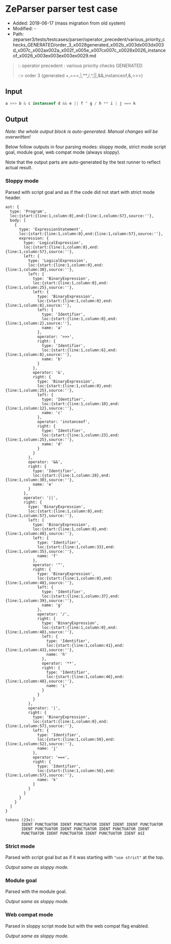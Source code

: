 # ZeParser parser test case

- Added: 2019-06-17 (mass migration from old system)
- Modified: -
- Path: zeparser3/tests/testcases/parser/operator_precedent/various_priority_checks_GENERATED/order_3_x0028generated_x002b_x003dx003dx003d_x007c_x002ax002a_x002f_x005e_x007cx007c_x0026x0026_instanceof_x0026_x003ex003ex003ex0029.md

> :: operator precedent : various priority checks GENERATED
>
> ::> order 3 (generated +,===,|,**,/,^,||,&&,instanceof,&,>>>)

## Input

`````js
a >>> b & c instanceof d && e || f ^ g / h ** i | j === k
`````

## Output

_Note: the whole output block is auto-generated. Manual changes will be overwritten!_

Below follow outputs in four parsing modes: sloppy mode, strict mode script goal, module goal, web compat mode (always sloppy).

Note that the output parts are auto-generated by the test runner to reflect actual result.

### Sloppy mode

Parsed with script goal and as if the code did not start with strict mode header.

`````
ast: {
  type: 'Program',
  loc:{start:{line:1,column:0},end:{line:1,column:57},source:''},
  body: [
    {
      type: 'ExpressionStatement',
      loc:{start:{line:1,column:0},end:{line:1,column:57},source:''},
      expression: {
        type: 'LogicalExpression',
        loc:{start:{line:1,column:0},end:{line:1,column:57},source:''},
        left: {
          type: 'LogicalExpression',
          loc:{start:{line:1,column:0},end:{line:1,column:30},source:''},
          left: {
            type: 'BinaryExpression',
            loc:{start:{line:1,column:0},end:{line:1,column:25},source:''},
            left: {
              type: 'BinaryExpression',
              loc:{start:{line:1,column:0},end:{line:1,column:8},source:''},
              left: {
                type: 'Identifier',
                loc:{start:{line:1,column:0},end:{line:1,column:2},source:''},
                name: 'a'
              },
              operator: '>>>',
              right: {
                type: 'Identifier',
                loc:{start:{line:1,column:6},end:{line:1,column:8},source:''},
                name: 'b'
              }
            },
            operator: '&',
            right: {
              type: 'BinaryExpression',
              loc:{start:{line:1,column:0},end:{line:1,column:25},source:''},
              left: {
                type: 'Identifier',
                loc:{start:{line:1,column:10},end:{line:1,column:12},source:''},
                name: 'c'
              },
              operator: 'instanceof',
              right: {
                type: 'Identifier',
                loc:{start:{line:1,column:23},end:{line:1,column:25},source:''},
                name: 'd'
              }
            }
          },
          operator: '&&',
          right: {
            type: 'Identifier',
            loc:{start:{line:1,column:28},end:{line:1,column:30},source:''},
            name: 'e'
          }
        },
        operator: '||',
        right: {
          type: 'BinaryExpression',
          loc:{start:{line:1,column:0},end:{line:1,column:57},source:''},
          left: {
            type: 'BinaryExpression',
            loc:{start:{line:1,column:0},end:{line:1,column:48},source:''},
            left: {
              type: 'Identifier',
              loc:{start:{line:1,column:33},end:{line:1,column:35},source:''},
              name: 'f'
            },
            operator: '^',
            right: {
              type: 'BinaryExpression',
              loc:{start:{line:1,column:0},end:{line:1,column:48},source:''},
              left: {
                type: 'Identifier',
                loc:{start:{line:1,column:37},end:{line:1,column:39},source:''},
                name: 'g'
              },
              operator: '/',
              right: {
                type: 'BinaryExpression',
                loc:{start:{line:1,column:0},end:{line:1,column:48},source:''},
                left: {
                  type: 'Identifier',
                  loc:{start:{line:1,column:41},end:{line:1,column:43},source:''},
                  name: 'h'
                },
                operator: '**',
                right: {
                  type: 'Identifier',
                  loc:{start:{line:1,column:46},end:{line:1,column:48},source:''},
                  name: 'i'
                }
              }
            }
          },
          operator: '|',
          right: {
            type: 'BinaryExpression',
            loc:{start:{line:1,column:0},end:{line:1,column:57},source:''},
            left: {
              type: 'Identifier',
              loc:{start:{line:1,column:50},end:{line:1,column:52},source:''},
              name: 'j'
            },
            operator: '===',
            right: {
              type: 'Identifier',
              loc:{start:{line:1,column:56},end:{line:1,column:57},source:''},
              name: 'k'
            }
          }
        }
      }
    }
  ]
}

tokens (23x):
       IDENT PUNCTUATOR IDENT PUNCTUATOR IDENT IDENT IDENT PUNCTUATOR
       IDENT PUNCTUATOR IDENT PUNCTUATOR IDENT PUNCTUATOR IDENT
       PUNCTUATOR IDENT PUNCTUATOR IDENT PUNCTUATOR IDENT ASI
`````

### Strict mode

Parsed with script goal but as if it was starting with `"use strict"` at the top.

_Output same as sloppy mode._

### Module goal

Parsed with the module goal.

_Output same as sloppy mode._

### Web compat mode

Parsed in sloppy script mode but with the web compat flag enabled.

_Output same as sloppy mode._
